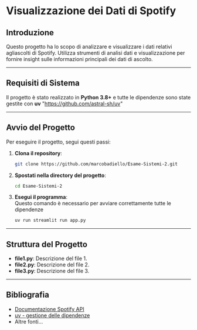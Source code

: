 # Visualizzazione dei Dati di Spotify

## Introduzione  
Questo progetto ha lo scopo di analizzare e visualizzare i dati relativi agliascolti di Spotify. Utilizza strumenti di analisi dati e visualizzazione per fornire insight sulle informazioni
principali dei dati di ascolto.

---

## Requisiti di Sistema  
Il progetto è stato realizzato in **Python 3.8+** e tutte
le dipendenze sono state gestite con **uv** "https://github.com/astral-sh/uv"


---

## Avvio del Progetto  
Per eseguire il progetto, segui questi passi:  

1. **Clona il repository**:  
   ```bash
   git clone https://github.com/marcobadiello/Esame-Sistemi-2.git
   ```

2. **Spostati nella directory del progetto**:  
   ```bash
   cd Esame-Sistemi-2
   ```

3. **Esegui il programma**:  
Questo comando è necessario per avviare correttamente tutte le dipendenze
   ```bash
   uv run streamlit run app.py
   ```

---

## Struttura del Progetto  

- **file1.py**: Descrizione del file 1.  
- **file2.py**: Descrizione del file 2.  
- **file3.py**: Descrizione del file 3.  

---

## Bibliografia  
- [Documentazione Spotify API](https://developer.spotify.com/documentation/web-api/)  
- [uv - gestione delle dipendenze](https://github.com/astral-sh/uv)  
- Altre fonti...
